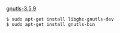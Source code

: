 [gnutls-3.5.9](https://www.gnupg.org/ftp/gcrypt/gnutls/v3.5/gnutls-3.5.9.tar.xz)


```
$ sudo apt-get install libghc-gnutls-dev
$ sudo apt-get install gnutls-bin
```